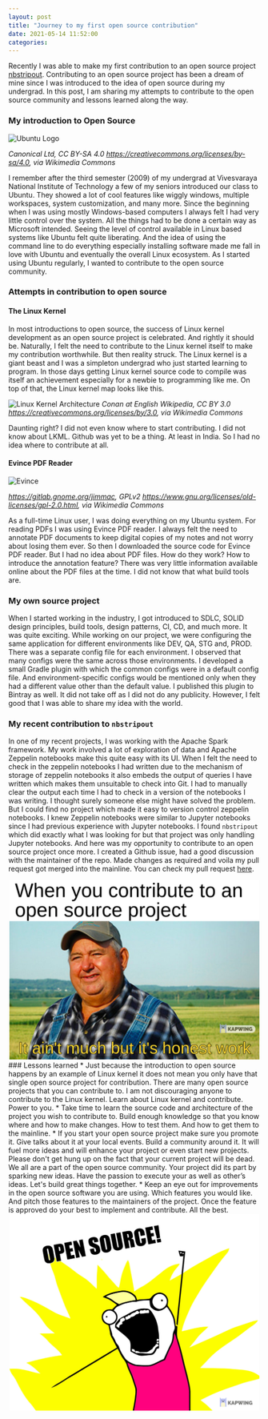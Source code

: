 ```yaml
---
layout: post
title: "Journey to my first open source contribution"
date: 2021-05-14 11:52:00
categories:
---
```


Recently I was able to make my first contribution to an open source project [nbstripout](https://github.com/kynan/nbstripout/).
Contributing to an open source project has been a dream of mine since I was introduced to the idea of open source during my undergrad.
In this post, I am sharing my attempts to contribute to the open source community and lessons learned along the way.

### My introduction to Open Source
![Ubuntu Logo](https://upload.wikimedia.org/wikipedia/commons/1/16/Ubuntu_and_Ubuntu_Server_Icon.png)

*Canonical Ltd, CC BY-SA 4.0 <https://creativecommons.org/licenses/by-sa/4.0>, via Wikimedia Commons*

I remember after the third semester (2009) of my undergrad at Vivesvaraya National Institute of Technology a few of my seniors introduced our class to Ubuntu.
They showed a lot of cool features like wiggly windows, multiple workspaces, system customization, and many more.
Since the beginning when I was using mostly Windows-based computers I always felt I had very little control over the system.
All the things had to be done a certain way as Microsoft intended.
Seeing the level of control available in Linux based systems like Ubuntu felt quite liberating.
And the idea of using the command line to do everything especially installing software made me fall in love with Ubuntu and eventually the overall Linux ecosystem.
As I started using Ubuntu regularly, I wanted to contribute to the open source community.

### Attempts in contribution to open source
#### The Linux Kernel
In most introductions to open source, the success of Linux kernel development as an open source project is celebrated.
And rightly it should be.
Naturally, I felt the need to contribute to the Linux kernel itself to make my contribution worthwhile.
But then reality struck.
The Linux kernel is a giant beast and I was a simpleton undergrad who just started learning to program.
In those days getting Linux kernel source code to compile was itself an achievement especially for a newbie to programming like me.
On top of that, the Linux kernel map looks like this.

![Linux Kernel Architecture](https://upload.wikimedia.org/wikipedia/commons/5/5b/Linux_kernel_map.png)
*Conan at English Wikipedia, CC BY 3.0 <https://creativecommons.org/licenses/by/3.0>, via Wikimedia Commons*

Daunting right? I did not even know where to start contributing.
I did not know about LKML.
Github was yet to be a thing. At least in India.
So I had no idea where to contribute at all.

#### Evince PDF Reader
![Evince](https://upload.wikimedia.org/wikipedia/commons/9/9b/GNOME_Document_Viewer_icon_2019.svg)

*https://gitlab.gnome.org/jimmac, GPLv2 <https://www.gnu.org/licenses/old-licenses/gpl-2.0.html>, via Wikimedia Commons*

As a full-time Linux user, I was doing everything on my Ubuntu system.
For reading PDFs I was using Evince PDF reader.
 I always felt the need to annotate PDF documents to keep digital copies of my notes and not worry about losing them ever.
So then I downloaded the source code for Evince PDF reader.
But I had no idea about PDF files.
How do they work? How to introduce the annotation feature?
There was very little information available online about the PDF files at the time.
I did not know that what build tools are.

### My own source project
When I started working in the industry, I got introduced to SDLC, SOLID design principles, build tools, design patterns, CI, CD, and much more.
It was quite exciting.
While working on our project, we were configuring the same application for different environments like DEV, QA, STG and, PROD.
There was a separate config file for each environment.
I observed that many configs were the same across those environments.
I developed a small Gradle plugin with which the common configs were in a default config file.
And environment-specific configs would be mentioned only when they had a different value other than the default value.
I published this plugin to Bintray as well.
It did not take off as I did not do any publicity.
However, I felt good that I was able to share my idea with the world.

### My recent contribution to `nbstripout`
In one of my recent projects, I was working with the Apache Spark framework.
My work involved a lot of exploration of data and Apache Zeppelin notebooks make this quite easy with its UI.
When I felt the need to check in the zeppelin notebooks I had written due to the mechanism of storage of zeppelin notebooks it also embeds the output of queries I have written which makes them unsuitable to check into Git.
I had to manually clear the output each time I had to check in a version of the notebooks I was writing.
I thought surely someone else might have solved the problem.
But I could find no project which made it easy to version control zeppelin notebooks.
I knew Zeppelin notebooks were similar to Jupyter notebooks since I had previous experience with Jupyter notebooks.
I found `nbstripout` which did exactly what I was looking for but that project was only handling Jupyter notebooks.
And here was my opportunity to contribute to an open source project once more.
I created a Github issue, had a good discussion with the maintainer of the repo.
Made changes as required and voila my pull request got merged into the mainline.
You can check my pull request [here](https://github.com/kynan/nbstripout/pull/130).

<center><img src="/assets/img/honest_work.jpeg" alt="Honest Work Meme" width="500"/></center>
### Lessons learned
* Just because the introduction to open source happens by an example of Linux kernel it does not mean you only have that single open source project for contribution.
There are many open source projects that you can contribute to.
I am not discouraging anyone to contribute to the Linux kernel.
Learn about Linux kernel and contribute. Power to you.
* Take time to learn the source code and architecture of the project you wish to contribute to.
Build enough knowledge so that you know where and how to make changes.
How to test them. And how to get them to the mainline.
* If you start your open source project make sure you promote it.
Give talks about it at your local events.
Build a community around it.
It will fuel more ideas and will enhance your project or even start new projects.
Please don't get hung up on the fact that your current project will be dead.
We all are a part of the open source community.
Your project did its part by sparking new ideas.
Have the passion to execute your as well as other’s ideas.
Let's build great things together.
* Keep an eye out for improvements in the open source software you are using.
Which features you would like.
And pitch those features to the maintainers of the project.
Once the feature is approved do your best to implement and contribute.
All the best.
<center><img src="/assets/img/open_source.jpeg" alt="Open Source Meme" width="500"/></center>
